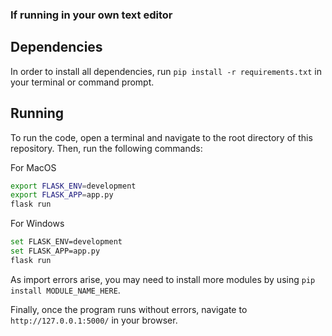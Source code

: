### If running in your own text editor

## Dependencies
In order to install all dependencies, run `pip install -r requirements.txt` in your terminal or command prompt. 

## Running
To run the code, open a terminal and navigate to the root directory of this repository. Then, run the following commands:

For MacOS
```bash
export FLASK_ENV=development
export FLASK_APP=app.py
flask run
```

For Windows
```bash
set FLASK_ENV=development
set FLASK_APP=app.py
flask run
```

As import errors arise, you may need to install more modules by using `pip install MODULE_NAME_HERE`.

Finally, once the program runs without errors, navigate to `http://127.0.0.1:5000/` in your browser.